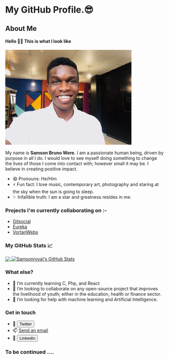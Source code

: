 <!DOCTYPE html>
<html lang="en-US">
<head>

<meta charset="utf-8">
<meta name="viewport" content="width=device-width, initial-scale=1">
<link rel="stylesheet" href="Samsonroyal.css">
  
</head>
<body>

# My GitHub Profile.😎
<!--
**Samsonroyal/Samsonroyal** is a ✨ _special_ ✨ repository because its `README.md` (this file) appears on your GitHub profile.-->

<!-- 
**About section-->
## About Me
#### Hello 👋🏾 This is what I look like
<img src="Bruno.JPG" width="400" height="auto" />


My name is <b>Samson Bruno Were.</b>
I am a passionate human being, driven by purpose in all I do. 
I would love to see myself doing something to change the lives of those I come into contact with; however small it may be. I believe in creating positive impact.
- 😄 Pronouns: He/Him
- ⚡ Fun fact: I love music, contemporary art, photography and staring at the sky when the sun is going to sleep.
- ✨ Infallible truth: I am a star and greatness resides in me.


<!-- 
**Work experience section-->
### Projects I'm currently collaborating on :-
- <a href="https://github.com/Samsonroyal/gitsocial">Gitsocial</a>
- <a href="https://github.com/VortanSystems/Eureka">Eureka</a> 
- <a href="https://github.com/VortanSystems/VortanWebs">VortanWebs</a> 

### My GitHub Stats &#x1f4c8;

<a href="https://github.com/Samsonroyal/Samsonroyal">
 
<img align="center" src="https://github-readme-stats.vercel.app/api/top-langs/?username=Samsonroyal&hide=java,html&title_color=ffffff&text_color=c9cacc&icon_color=2bbc8a&bg_color=8A2BE2" />

<img align="center" src="https://github-readme-stats.vercel.app/api?username=Samsonroyal&show_icons=true&line_height=27&count_private=true&title_color=ffffff&textu_color=ffffff&icon_color=2bbc8a&bg_color=8A2BE2" alt="Samsonroyal's GitHub Stats" />

</a>


### What else?
- 🌱 I’m currently learning C, Php, and React
- 👯 I’m looking to collaborate on any open-source project that improves the livelihood of youth; either in the education, health or finance sector.
- 🤔 I’m looking for help with machine learning and Artificial Intelligence.
<!-- 
**Contact section-->
### Get in touch
- 🐥 <a href="https://twitter.com/WereSamsonVII"><button type="button">Twitter</button></a>
- 📫 <a href="mailto:werefast2000@gmail.com">Send an email</a>
- 🏢 <a href="https://www.linkedin.com/in/were-samson/"><button type="button">LinkedIn</button></a>
<!-- 
**Teaser outro-->
### To be continued ....
  </body>
  </html>
